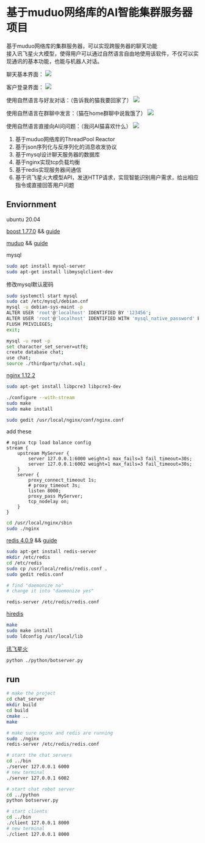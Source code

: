 # 基于muduo网络库的AI智能集群服务器项目 #

基于muduo网络库的集群服务器，可以实现跨服务器的聊天功能  
接入讯飞星火大模型，使得用户可以通过自然语言自由地使用该软件，不仅可以实现通讯的基本功能，也能与机器人对话。

聊天基本界面：
<image src="imgs/chatbot1.png">

客户登录界面：
<image src="imgs/client1.png">

使用自然语言与好友对话：（告诉我的猫我要回家了）
<image src="imgs/chat1.png">

使用自然语言在群聊中发言：（猫在home群聊中说我饿了）
<image src="imgs/groupchat1.png">

使用自然语言直接向AI问问题：（我问AI猫喜欢什么）
<image src="imgs/bot1.png">

1. 基于muduo网络库的ThreadPool Reactor  
2. 基于json序列化与反序列化的消息收发协议  
3. 基于mysql设计聊天服务器的数据库  
4. 基于nginx实现tcp负载均衡  
5. 基于redis实现服务器间通信  
6. 基于讯飞星火大模型API，发送HTTP请求，实现智能识别用户需求，给出相应指令或直接回答用户问题 

## Enviornment ##

ubuntu 20.04

[boost 1.77.0](https://www.boost.org/) && [guide](https://blog.csdn.net/QIANGWEIYUAN/article/details/88792874) 

[muduo](https://github.com/chenshuo/muduo) && [guide](https://blog.csdn.net/QIANGWEIYUAN/article/details/89023980) 

mysql 
```bash
sudo apt install mysql-server
sudo apt-get install libmysqlclient-dev
```
修改mysql默认密码
```bash
sudo systemctl start mysql
sudo cat /etc/mysql/debian.cnf
mysql -u debian-sys-maint -p
ALTER USER 'root'@'localhost' IDENTIFIED BY '123456';
ALTER USER 'root'@'localhost' IDENTIFIED WITH 'mysql_native_password' BY '123456';
FLUSH PRIVILEGES;
exit;
```
```bash
mysql -u root -p
set character_set_server=utf8;
create database chat;
use chat;
source ./thirdparty/chat.sql;
```

[nginx 1.12.2](http://nginx.org/en/download.html) 
```bash
sudo apt-get install libpcre3 libpcre3-dev

./configure --with-stream
sudo make
sudo make install

sudo gedit /usr/local/nginx/conf/nginx.conf
```
add these
```text
# nginx tcp load balance config
stream {
    upstream MyServer {
        server 127.0.0.1:6000 weight=1 max_fails=3 fail_timeout=30s;
        server 127.0.0.1:6002 weight=1 max_fails=3 fail_timeout=30s;
    }
    server {
        proxy_connect_timeout 1s;
        # proxy_timeout 3s;
        listen 8000;
        proxy_pass MyServer;
        tcp_nodelay on;
    }
}
```

```bash
cd /usr/local/nginx/sbin
sudo ./nginx
```

[redis 4.0.9](https://redis.io/download/#redis-downloads) && [guide](https://blog.csdn.net/m0_61491995/article/details/125906242)
```bash
sudo apt-get install redis-server
mkdir /etc/redis
cd /etc/redis
sudo cp /usr/local/redis/redis.conf .
sudo gedit redis.conf

# find "daemonize no"
# change it into "daemonize yes"

redis-server /etc/redis/redis.conf
```
[hiredis](https://github.com/redis/hiredis)
```bash
make
sudo make install
sudo ldconfig /usr/local/lib
```

[讯飞星火](https://xinghuo.xfyun.cn/sparkapi)
```bash
python ./python/botserver.py
```

## run ##
```bash
# make the project
cd chat_server
mkdir build
cd build
cmake ..
make

# make sure nginx and redis are running
sudo ./nginx
redis-server /etc/redis/redis.conf

# start the chat servers
cd ../bin
./server 127.0.0.1 6000
# new terminal
./server 127.0.0.1 6002

# start chat robot server
cd ../python
python botserver.py

# start clients
cd ../bin
./client 127.0.0.1 8000
# new terminal
./client 127.0.0.1 8000
```

